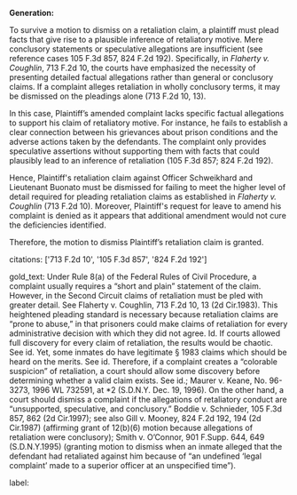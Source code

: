 **Generation:**

To survive a motion to dismiss on a retaliation claim, a plaintiff must plead facts that give rise to a plausible inference of retaliatory motive. Mere conclusory statements or speculative allegations are insufficient (see reference cases 105 F.3d 857, 824 F.2d 192). Specifically, in *Flaherty v. Coughlin*, 713 F.2d 10, the courts have emphasized the necessity of presenting detailed factual allegations rather than general or conclusory claims. If a complaint alleges retaliation in wholly conclusory terms, it may be dismissed on the pleadings alone (713 F.2d 10, 13).

In this case, Plaintiff’s amended complaint lacks specific factual allegations to support his claim of retaliatory motive. For instance, he fails to establish a clear connection between his grievances about prison conditions and the adverse actions taken by the defendants. The complaint only provides speculative assertions without supporting them with facts that could plausibly lead to an inference of retaliation (105 F.3d 857; 824 F.2d 192).

Hence, Plaintiff's retaliation claim against Officer Schweikhard and Lieutenant Buonato must be dismissed for failing to meet the higher level of detail required for pleading retaliation claims as established in *Flaherty v. Coughlin* (713 F.2d 10). Moreover, Plaintiff's request for leave to amend his complaint is denied as it appears that additional amendment would not cure the deficiencies identified.

Therefore, the motion to dismiss Plaintiff’s retaliation claim is granted.

citations: ['713 F.2d 10', '105 F.3d 857', '824 F.2d 192']

gold_text: Under Rule 8(a) of the Federal Rules of Civil Procedure, a complaint usually requires a “short and plain” statement of the claim. However, in the Second Circuit claims of retaliation must be pled with greater detail. See Flaherty v. Coughlin, 713 F.2d 10, 13 (2d Cir.1983). This heightened pleading standard is necessary because retaliation claims are “prone to abuse,” in that prisoners could make claims of retaliation for every administrative decision with which they did not agree. Id. If courts allowed full discovery for every claim of retaliation, the results would be chaotic. See id. Yet, some inmates do have legitimate § 1983 claims which should be heard on the merits. See id. Therefore, if a complaint creates a “colorable suspicion” of retaliation, a court should allow some discovery before determining whether a valid claim exists. See id.; Maurer v. Keane, No. 96-3273, 1996 WL 732591, at *2 (S.D.N.Y. Dec. 19, 1996). On the other hand, a court should dismiss a complaint if the allegations of retaliatory conduct are “unsupported, speculative, and conclusory.” Boddie v. Schnieder, 105 F.3d 857, 862 (2d Cir.1997); see also Gill v. Mooney, 824 F.2d 192, 194 (2d Cir.1987) (affirming grant of 12(b)(6) motion because allegations of retaliation were conclusory); Smith v. O’Connor, 901 F.Supp. 644, 649 (S.D.N.Y.1995) (granting motion to dismiss when an inmate alleged that the defendant had retaliated against him because of “an undefined ‘legal complaint’ made to a superior officer at an unspecified time”).

label: 